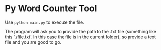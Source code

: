 # Py Word Counter Tool

Use ```python main.py``` to execute the file. 

The program will ask you to provide the path to the .txt file (something like this './file.txt'. In this case the file is in the current folder), so provide a text file and you are good to go.